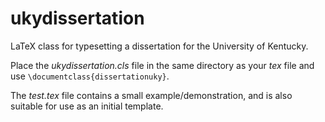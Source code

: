ukydissertation
===============

LaTeX class for typesetting a dissertation for the University of
Kentucky.

Place the *ukydissertation.cls* file in the same directory as your
*tex* file and use `\documentclass{dissertationuky}`.

The *test.tex* file contains a small example/demonstration, and is
also suitable for use as an initial template.
